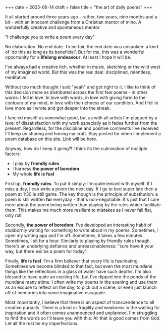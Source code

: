 +++
date = 2025-09-14
draft = false
title = "the art of daily poems"
+++

It all started around three years ago - rather, two years, nine months and a bit  - with an innocent challenge from a Christian mentor of mine. A wonderfully creative and spontaneous mentor.

"I challenge you to write a poem every day"

No elaboration. No end date. To be fair, the end date was unspoken: a kind of 'do this as long as its beneficial'. But for me, this was a wonderful opportunity for a **lifelong endeavour**. At least I hope it will be.

I've always had a creative itch, whether in music, sketching or the wild west of my imagined world. But this was the real deal: disciplined, relentless, meditative.

Without too much thought I said "yeah" and got right to it. I like to think of this decision more as distributed across the first few poems - in other words: I fell in love. In love with words, in love with giving form to the contours of my mind, in love with the richness of our condition. And I fell in love more as I wrote and got deeper into the streak.

I fancied myself as somewhat good, but as with all artists I'm plagued by a level of dissatisfaction with my work especially as it fades further from the present. Regardless, for the discipline and positive comments I've received I'll keep on sharing and honing my craft. Stay posted for when I implement a poem database on this site. Link will be here.

Anyway, how do I keep it going?! I think its the culmination of multiple factors:
- I play by **friendly rules**
- I harness **the power of boredom**
- My whole **life is fuel**

First up, **friendly rules**. To put it simply: I'm quite leniant with myself. If I miss a day, I can write a poem the next day. If I go to bed super late then a poem at 1:30 is still game. The key though is the principle of substitution: a poem is still written **for** everyday - that's non-negotiable. It's just that I care more about the poem being written than playing by the rules which facilitate them. This makes me much more resilient to mistakes as I never fall flat, only roll.

Secondly, **the power of boredom**. I've developed an interesting habit of stubbornly waiting for something to write about in my poems. Sometimes, I open my writing app and I'm off. Sometimes, it takes a few minutes. Sometimes, I sit for a hour. Similarly to playing by friendly rules though, there's an underlying defiance and unreasonableness: "sure have it your way, but there _will_ be a poem for today".

Finally, **life is fuel**. I'm a firm believer that every life is fascinating. Sometimes we become blinded to that fact, but even the most mundane things like the reflections in a glass of water have such depths. I'm also blessed to have quite an exciting life, but I've dipped into the ponds of the mundane many atime. I often write my poems in the evening and use them as an excuse to reflect on the day, to pick out a scene, or even just launch off of memories into some imaginative escapade.

Most importantly, I believe that there is an aspect of transcendence to all creative pursuits. There is a kind or fragility and weakness in the waiting for inspiration and it often comes unannounced and unplanned. I'm struggling to find the words so I'll leave you with this:
All that is good comes from God. Let all the rest be my imperfections.
